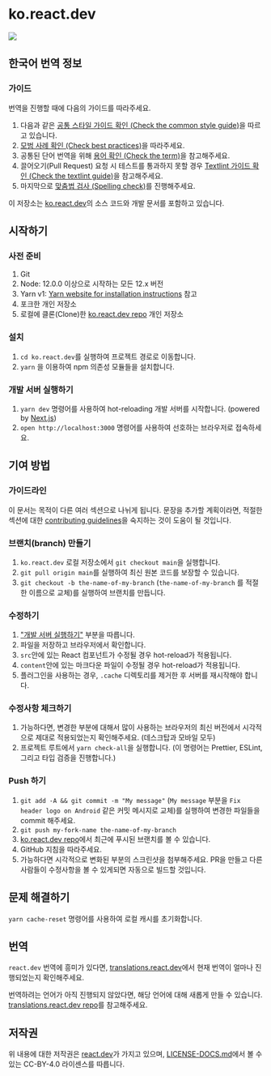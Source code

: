 # ko.react.dev

[![](https://dcbadge.vercel.app/api/server/YXdTyCh5KF)](https://discord.gg/YXdTyCh5KF)

## 한국어 번역 정보

### 가이드

번역을 진행할 때에 다음의 가이드를 따라주세요.

1. 다음과 같은 [공통 스타일 가이드 확인 (Check the common style guide)](/wiki/universal-style-guide.md)을 따르고 있습니다.
2. [모범 사례 확인 (Check best practices)](/wiki/best-practices-for-translation.md)을 따라주세요.
3. 공통된 단어 번역을 위해 [용어 확인 (Check the term)](/wiki/translate-glossary.md)을 참고해주세요.
4. 끌어오기(Pull Request) 요청 시 테스트를 통과하지 못할 경우 [Textlint 가이드 확인 (Check the textlint guide)](https://github.com/reactjs/ko.react.dev/blob/main/wiki/textlint/what-is-textlint.md)을 참고해주세요.
5. 마지막으로 [맞춤법 검사 (Spelling check)](https://nara-speller.co.kr/speller/)를 진행해주세요.

이 저장소는 [ko.react.dev](https://ko.react.dev/)의 소스 코드와 개발 문서를 포함하고 있습니다.

## 시작하기

### 사전 준비

1. Git
1. Node: 12.0.0 이상으로 시작하는 모든 12.x 버전
1. Yarn v1: [Yarn website for installation instructions](https://yarnpkg.com/lang/en/docs/install/) 참고
1. 포크한 개인 저장소
1. 로컬에 클론(Clone)한 [ko.react.dev repo](https://github.com/reactjs/ko.react.dev) 개인 저장소

### 설치

1. `cd ko.react.dev`를 실행하여 프로젝트 경로로 이동합니다.
1. `yarn` 을 이용하여 npm 의존성 모듈들을 설치합니다.

### 개발 서버 실행하기

1. `yarn dev` 명령어를 사용하여 hot-reloading 개발 서버를 시작합니다. (powered by [Next.js](https://nextjs.org))
1. `open http://localhost:3000` 명령어를 사용하여 선호하는 브라우저로 접속하세요.

## 기여 방법

### 가이드라인

이 문서는 목적이 다른 여러 섹션으로 나뉘게 됩니다. 문장을 추가할 계획이라면, 적절한 섹션에 대한 [contributing guidelines](/CONTRIBUTING.md)을 숙지하는 것이 도움이 될 것입니다.

### 브랜치(branch) 만들기

1. `ko.react.dev` 로컬 저장소에서 `git checkout main`을 실행합니다.
1. `git pull origin main`를 실행하여 최신 원본 코드를 보장할 수 있습니다.
1. `git checkout -b the-name-of-my-branch` (`the-name-of-my-branch` 를 적절한 이름으로 교체)를 실행하여 브랜치를 만듭니다.

### 수정하기

1. ["개발 서버 실행하기"](#개발-서버-실행하기) 부분을 따릅니다.
1. 파일을 저장하고 브라우저에서 확인합니다.
1. `src`안에 있는 React 컴포넌트가 수정될 경우 hot-reload가 적용됩니다.
1. `content`안에 있는 마크다운 파일이 수정될 경우 hot-reload가 적용됩니다.
1. 플러그인을 사용하는 경우, `.cache` 디렉토리를 제거한 후 서버를 재시작해야 합니다.

### 수정사항 체크하기

1. 가능하다면, 변경한 부분에 대해서 많이 사용하는 브라우저의 최신 버전에서 시각적으로 제대로 적용되었는지 확인해주세요. (데스크탑과 모바일 모두)
1. 프로젝트 루트에서 `yarn check-all`을 실행합니다. (이 명령어는 Prettier, ESLint, 그리고 타입 검증을 진행합니다.)

### Push 하기

1. `git add -A && git commit -m "My message"` (`My message` 부분을 `Fix header logo on Android` 같은 커밋 메시지로 교체)를 실행하여 변경한 파일들을 commit 해주세요.
1. `git push my-fork-name the-name-of-my-branch`
1. [ko.react.dev repo](https://github.com/reactjs/ko.react.dev)에서 최근에 푸시된 브랜치를 볼 수 있습니다.
1. GitHub 지침을 따라주세요.
1. 가능하다면 시각적으로 변화된 부분의 스크린샷을 첨부해주세요. PR을 만들고 다른사람들이 수정사항을 볼 수 있게되면 자동으로 빌드할 것입니다.

## 문제 해결하기

`yarn cache-reset` 명령어를 사용하여 로컬 캐시를 초기화합니다.

## 번역

`react.dev` 번역에 흥미가 있다면, [translations.react.dev](https://translations.react.dev/)에서 현재 번역이 얼마나 진행되었는지 확인해주세요.

번역하려는 언어가 아직 진행되지 않았다면, 해당 언어에 대해 새롭게 만들 수 있습니다. [translations.react.dev repo](https://github.com/reactjs/translations.react.dev)를 참고해주세요.

## 저작권

위 내용에 대한 저작권은 [react.dev](https://react.dev)가 가지고 있으며, [LICENSE-DOCS.md](/LICENSE-DOCS.md)에서 볼 수 있는 CC-BY-4.0 라이센스를 따릅니다.
